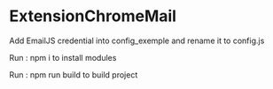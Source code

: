 # ExtensionChromeMail

Add EmailJS credential into config_exemple and rename it to config.js

Run : npm i to install modules

Run : npm run build to build project
